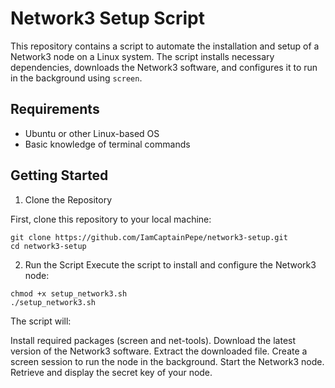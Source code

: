 # Network3 Setup Script

This repository contains a script to automate the installation and setup of a Network3 node on a Linux system. The script installs necessary dependencies, downloads the Network3 software, and configures it to run in the background using `screen`.

## Requirements

- Ubuntu or other Linux-based OS
- Basic knowledge of terminal commands

## Getting Started

1. Clone the Repository

First, clone this repository to your local machine:

```
git clone https://github.com/IamCaptainPepe/network3-setup.git
cd network3-setup
```

2. Run the Script
Execute the script to install and configure the Network3 node:

```
chmod +x setup_network3.sh
./setup_network3.sh
```
The script will:

Install required packages (screen and net-tools).
Download the latest version of the Network3 software.
Extract the downloaded file.
Create a screen session to run the node in the background.
Start the Network3 node.
Retrieve and display the secret key of your node.
